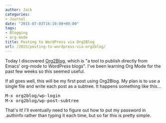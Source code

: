 ```yaml
---
author: Jack
categories:
- Journal
date: "2015-07-03T16:10:00+00:00"
tags:
- Blogging
- org-mode
title: Posting to WordPress via Org2Blog
url: /2015/posting-to-wordpress-via-org2blog/
---
```


Today I discovered [Org2Blog][1], which is "a tool to publish directly from Emacs’ org-mode to WordPress blogs". I've been learning Org Mode for the past few weeks so this seemed useful.

If all goes well, this will be my first post using Org2Blog. My plan is to use a single file and write each post as a subtree. It happens something like this…

<pre class="example">M-x org2blog/wp-login
M-x org2blog/wp-post-subtree
</pre>

That's it! I'll eventually need to figure out how to put my password in .authinfo rather than typing it each time, but so far this is pretty simple.

 [1]: https://github.com/punchagan/org2blog